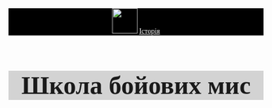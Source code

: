 <html>
 <html>
<title>Школа бойових мистецтв</title>

<body style="font-family: sans serif">
    <header style="background-color:black">
        <img src="https://lms.logikaschool.com/uploads/2020/10/boxing-1293088_640_0_1602494675.png" height="50px"/>
        <a href="https://uk.wikipedia.org/wiki/Бойові_мистецтва" style="color:white">Історія</a>
    </header>
    <main style="background-color:lightgray">
        <h1 style="font-size:50px;background-color:lightgray; text-align:center">Школа бойових мис










  
</html>
